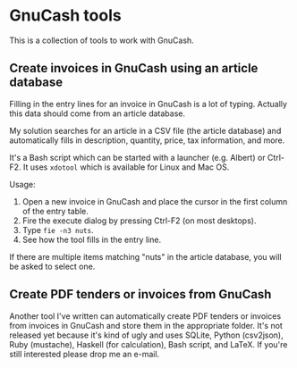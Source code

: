 GnuCash tools
=============

This is a collection of tools to work with GnuCash.

Create invoices in GnuCash using an article database
----------------------------------------------------

Filling in the entry lines for an invoice in GnuCash is a lot of typing.
Actually this data should come from an article database.

My solution searches for an article in a CSV file (the article database) and automatically fills in description, quantity, price, tax information, and more.

It's a Bash script which can be started with a launcher (e.g. Albert) or Ctrl-F2.
It uses `xdotool` which is available for Linux and Mac OS.

Usage:

1. Open a new invoice in GnuCash and place the cursor in the first column of the entry table.
2. Fire the execute dialog by pressing Ctrl-F2 (on most desktops).
3. Type `fie -n3 nuts`.
4. See how the tool fills in the entry line.

If there are multiple items matching "nuts" in the article database, you will be asked to select one.


Create PDF tenders or invoices from GnuCash
-------------------------------------------

Another tool I've written can automatically create PDF tenders or invoices from invoices in GnuCash and store them in the appropriate folder.
It's not released yet because it's kind of ugly and uses SQLite, Python (csv2json), Ruby (mustache), Haskell (for calculation), Bash script, and LaTeX.
If you're still interested please drop me an e-mail.
